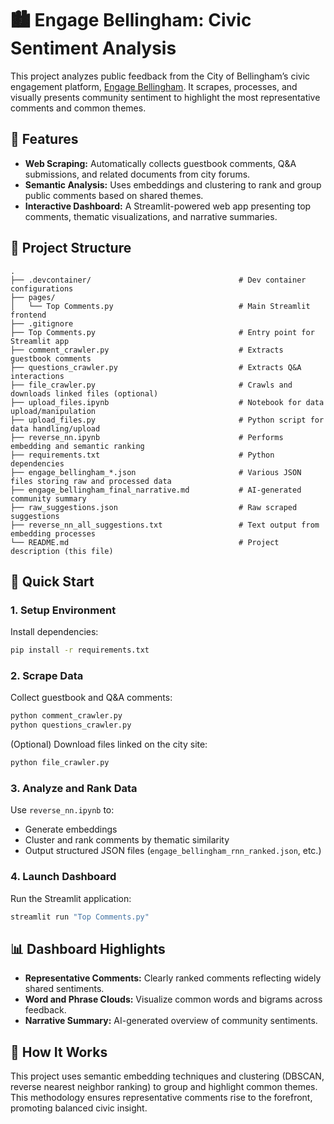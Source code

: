 # 🏙️ Engage Bellingham: Civic Sentiment Analysis

This project analyzes public feedback from the City of Bellingham’s civic engagement platform, [Engage Bellingham](https://engagebellingham.org). It scrapes, processes, and visually presents community sentiment to highlight the most representative comments and common themes.

## 🌟 Features

* **Web Scraping:** Automatically collects guestbook comments, Q\&A submissions, and related documents from city forums.
* **Semantic Analysis:** Uses embeddings and clustering to rank and group public comments based on shared themes.
* **Interactive Dashboard:** A Streamlit-powered web app presenting top comments, thematic visualizations, and narrative summaries.

## 📂 Project Structure

```
.
├── .devcontainer/                                 # Dev container configurations
├── pages/
│   └── Top Comments.py                            # Main Streamlit frontend
├── .gitignore
├── Top Comments.py                                # Entry point for Streamlit app
├── comment_crawler.py                             # Extracts guestbook comments
├── questions_crawler.py                           # Extracts Q&A interactions
├── file_crawler.py                                # Crawls and downloads linked files (optional)
├── upload_files.ipynb                             # Notebook for data upload/manipulation
├── upload_files.py                                # Python script for data handling/upload
├── reverse_nn.ipynb                               # Performs embedding and semantic ranking
├── requirements.txt                               # Python dependencies
├── engage_bellingham_*.json                       # Various JSON files storing raw and processed data
├── engage_bellingham_final_narrative.md           # AI-generated community summary
├── raw_suggestions.json                           # Raw scraped suggestions
├── reverse_nn_all_suggestions.txt                 # Text output from embedding processes
└── README.md                                      # Project description (this file)
```

## 🚀 Quick Start

### 1. Setup Environment

Install dependencies:

```bash
pip install -r requirements.txt
```

### 2. Scrape Data

Collect guestbook and Q\&A comments:

```bash
python comment_crawler.py
python questions_crawler.py
```

(Optional) Download files linked on the city site:

```bash
python file_crawler.py
```

### 3. Analyze and Rank Data

Use `reverse_nn.ipynb` to:

* Generate embeddings
* Cluster and rank comments by thematic similarity
* Output structured JSON files (`engage_bellingham_rnn_ranked.json`, etc.)

### 4. Launch Dashboard

Run the Streamlit application:

```bash
streamlit run "Top Comments.py"
```

## 📊 Dashboard Highlights

* **Representative Comments:** Clearly ranked comments reflecting widely shared sentiments.
* **Word and Phrase Clouds:** Visualize common words and bigrams across feedback.
* **Narrative Summary:** AI-generated overview of community sentiments.

## 🧠 How It Works

This project uses semantic embedding techniques and clustering (DBSCAN, reverse nearest neighbor ranking) to group and highlight common themes. This methodology ensures representative comments rise to the forefront, promoting balanced civic insight.

